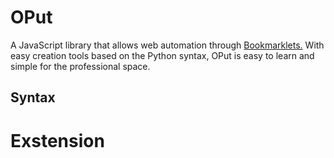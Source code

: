 # OPut
A JavaScript library that allows web automation through [Bookmarklets.](https://www.freecodecamp.org/news/what-are-bookmarklets/) With easy creation tools based on the Python syntax, OPut is easy to learn and simple for the professional space.

## Syntax 

# Exstension
